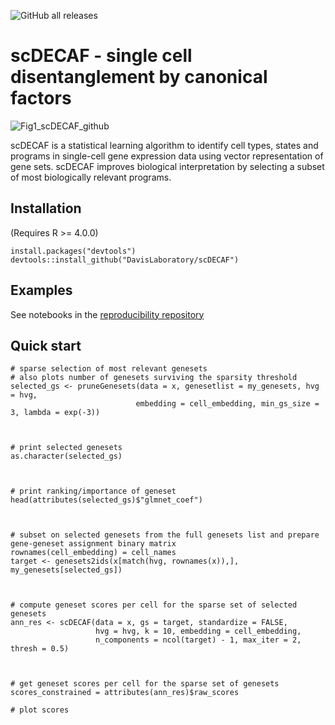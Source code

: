 ![GitHub all releases](https://img.shields.io/github/downloads/DavisLaboratory/scDECAF/total)

scDECAF - single cell disentanglement by canonical factors
=================================================================

![Fig1_scDECAF_github](https://github.com/DavisLaboratory/scDECAF/assets/7257233/61723efa-2d7c-47d9-af0b-c7205b8b5644)



scDECAF is a statistical learning algorithm to identify cell types, states and programs in single-cell gene expression data using vector representation of gene sets. scDECAF improves biological interpretation by selecting a subset of most biologically relevant programs.



## Installation
(Requires R >= 4.0.0)

```
install.packages("devtools")
devtools::install_github("DavisLaboratory/scDECAF")
```
## Examples
See notebooks in the [reproducibility repository](https://github.com/DavisLaboratory/scDECAF-reproducibility)

## Quick start
```{r}
# sparse selection of most relevant genesets
# also plots number of genesets surviving the sparsity threshold
selected_gs <- pruneGenesets(data = x, genesetlist = my_genesets, hvg = hvg,
                            embedding = cell_embedding, min_gs_size = 3, lambda = exp(-3))
                            


# print selected genesets
as.character(selected_gs)



# print ranking/importance of geneset
head(attributes(selected_gs)$"glmnet_coef")



# subset on selected genesets from the full genesets list and prepare gene-geneset assignment binary matrix
rownames(cell_embedding) = cell_names
target <- genesets2ids(x[match(hvg, rownames(x)),], my_genesets[selected_gs])



# compute geneset scores per cell for the sparse set of selected genesets 
ann_res <- scDECAF(data = x, gs = target, standardize = FALSE, 
                   hvg = hvg, k = 10, embedding = cell_embedding,
                   n_components = ncol(target) - 1, max_iter = 2, thresh = 0.5)
                   


# get geneset scores per cell for the sparse set of genesets
scores_constrained = attributes(ann_res)$raw_scores

# plot scores
```

